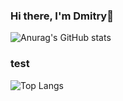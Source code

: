 ### Hi there, I'm Dmitry👋

![Anurag's GitHub stats](https://github-readme-stats.vercel.app/api?username=bymagadan&show_icons=true&theme=radical)

### test
![Top Langs](https://github-readme-stats.vercel.app/api/top-langs/?username=anuraghazra&hide_progress=true)
